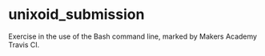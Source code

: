 # unixoid_submission

Exercise in the use of the Bash command line, marked by Makers Academy Travis CI.

